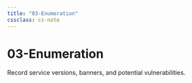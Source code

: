 ```yaml
---
title: "03-Enumeration"
cssclass: cs-note
---
```


# 03-Enumeration

Record service versions, banners, and potential vulnerabilities.

